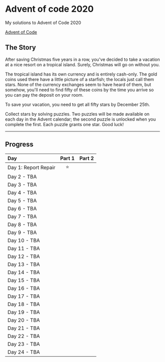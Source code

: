 # Advent of code 2020

My solutions to Advent of Code 2020

[Advent of Code](https://adventofcode.com/2020)

## The Story

After saving Christmas five years in a row, you've decided to take a vacation at a nice resort on a tropical island. Surely, Christmas will go on without you.

The tropical island has its own currency and is entirely cash-only. The gold coins used there have a little picture of a starfish; the locals just call them stars. None of the currency exchanges seem to have heard of them, but somehow, you'll need to find fifty of these coins by the time you arrive so you can pay the deposit on your room.

To save your vacation, you need to get all fifty stars by December 25th.

Collect stars by solving puzzles. Two puzzles will be made available on each day in the Advent calendar; the second puzzle is unlocked when you complete the first. Each puzzle grants one star. Good luck!

---

## Progress

| Day                  | Part 1 | Part 2 |
| :------------------- | :----: | :----: |
| Day 1: Report Repair | :star: |        |
| Day 2 - TBA          |        |        |
| Day 3 - TBA          |        |        |
| Day 4 - TBA          |        |        |
| Day 5 - TBA          |        |        |
| Day 6 - TBA          |        |        |
| Day 7 - TBA          |        |        |
| Day 8 - TBA          |        |        |
| Day 9 - TBA          |        |        |
| Day 10 - TBA         |        |        |
| Day 11 - TBA         |        |        |
| Day 12 - TBA         |        |        |
| Day 13 - TBA         |        |        |
| Day 14 - TBA         |        |        |
| Day 15 - TBA         |        |        |
| Day 16 - TBA         |        |        |
| Day 17 - TBA         |        |        |
| Day 18 - TBA         |        |        |
| Day 19 - TBA         |        |        |
| Day 20 - TBA         |        |        |
| Day 21 - TBA         |        |        |
| Day 22 - TBA         |        |        |
| Day 23 - TBA         |        |        |
| Day 24 - TBA         |        |        |
